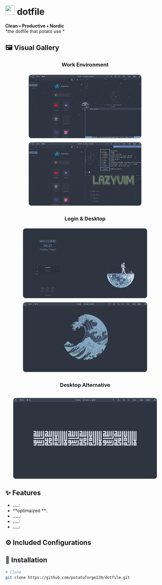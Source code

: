 

# <img src="assets/icon.png" width="30" height="30"> dotfile

**Clean • Productive • Nordic**  
*the dotfile that potato use  *


## 🖼️ Visual Gallery

<div align="center">
  
### Work Environment
<a href="screenshots/onwork.png" target="_blank">
  <img src="screenshots/onwork.png" alt="Work Environment" style="height:200px; border-radius:8px; margin:5px;">
</a>
<a href="screenshots/onwork1.png" target="_blank">
  <img src="screenshots/onwork1.png" alt="Alternative Work View" style="height:200px; border-radius:8px; margin:5px;">
</a>

### Login & Desktop
<a href="screenshots/sddm.png" target="_blank">
  <img src="screenshots/sddm.png" alt="SDDM Login Screen" style="height:220px; border-radius:8px; margin:5px;">
</a>
<a href="screenshots/main.png" target="_blank">
  <img src="screenshots/main.png" alt="Main Desktop" style="height:220px; border-radius:8px; margin:5px;">
</a>

### Desktop Alternative
<a href="screenshots/main1.png" target="_blank">
  <img src="screenshots/main1.png" alt="Alternative Desktop View" style="max-width:90%; border-radius:8px; margin-top:15px;">
</a>

</div>


## ✨ Features
- **....**: 
- **optimaized **: 
- **.....**: 
- **....**: 
- **....**: 

## ⚙️ Included Configurations

## 🚀 Installation
```bash
# Clone 
git clone https://github.com/potatoforge120/dotfile.git
